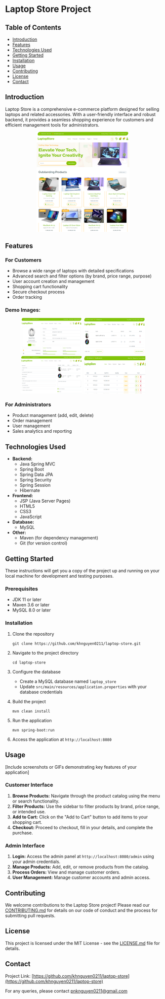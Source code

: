# Laptop Store Project

## Table of Contents
- [Introduction](#introduction)
- [Features](#features)
- [Technologies Used](#technologies-used)
- [Getting Started](#getting-started)
- [Installation](#installation)
- [Usage](#usage)
- [Contributing](#contributing)
- [License](#license)
- [Contact](#contact)

## Introduction

Laptop Store is a comprehensive e-commerce platform designed for selling laptops and related accessories. With a user-friendly interface and robust backend, it provides a seamless shopping experience for customers and efficient management tools for administrators.

<p align="center">
  <img src="src/main/webapp/resources/images/readme/image.png" alt="Laptop Store Logo" width="300"/>
</p>

## Features

### For Customers
- Browse a wide range of laptops with detailed specifications
- Advanced search and filter options (by brand, price range, purpose)
- User account creation and management
- Shopping cart functionality
- Secure checkout process
- Order tracking

### Demo Images:

<p align="center">
  <img src="src/main/webapp/resources/images/readme/image-4.png" alt="Laptop Store Logo" width="200" height="120"/>
  <img src="src/main/webapp/resources/images/readme/image-2.png" alt="Laptop Store Logo" width="200" height="120" />
  <img src="src/main/webapp/resources/images/readme/image-3.png" alt="Laptop Store Logo" width="200" height="120"/> 
  <img src="src/main/webapp/resources/images/readme/image-5.png" alt="Laptop Store Logo" width="200" height="120"/> 
</p>


### For Administrators
- Product management (add, edit, delete)
- Order management
- User management
- Sales analytics and reporting

## Technologies Used

- **Backend:**
  - Java Spring MVC
  - Spring Boot
  - Spring Data JPA
  - Spring Security
  - Spring Session
  - Hibernate
- **Frontend:**
  - JSP (Java Server Pages)
  - HTML5
  - CSS3
  - JavaScript
- **Database:**
  - MySQL
- **Other:**
  - Maven (for dependency management)
  - Git (for version control)

## Getting Started

These instructions will get you a copy of the project up and running on your local machine for development and testing purposes.

### Prerequisites

- JDK 11 or later
- Maven 3.6 or later
- MySQL 8.0 or later

### Installation

1. Clone the repository
   ```
   git clone https://github.com/khnguyen0211/laptop-store.git
   ```

2. Navigate to the project directory
   ```
   cd laptop-store
   ```

3. Configure the database
   - Create a MySQL database named `laptop_store`
   - Update `src/main/resources/application.properties` with your database credentials

4. Build the project
   ```
   mvn clean install
   ```

5. Run the application
   ```
   mvn spring-boot:run
   ```

6. Access the application at `http://localhost:8080`

## Usage

[Include screenshots or GIFs demonstrating key features of your application]

### Customer Interface

1. **Browse Products:** Navigate through the product catalog using the menu or search functionality.
2. **Filter Products:** Use the sidebar to filter products by brand, price range, or intended use.
3. **Add to Cart:** Click on the "Add to Cart" button to add items to your shopping cart.
4. **Checkout:** Proceed to checkout, fill in your details, and complete the purchase.

### Admin Interface

1. **Login:** Access the admin panel at `http://localhost:8080/admin` using your admin credentials.
2. **Manage Products:** Add, edit, or remove products from the catalog.
3. **Process Orders:** View and manage customer orders.
4. **User Management:** Manage customer accounts and admin access.

## Contributing

We welcome contributions to the Laptop Store project! Please read our [CONTRIBUTING.md](CONTRIBUTING.md) for details on our code of conduct and the process for submitting pull requests.

## License

This project is licensed under the MIT License - see the [LICENSE.md](LICENSE.md) file for details.

## Contact

Project Link: [https://github.com/khnguyen0211/laptop-store](https://github.com/khnguyen0211/laptop-store)

For any queries, please contact [pnknguyen0211@gmail.com](mailto:pnknguyen0211@gmail.com)